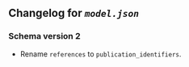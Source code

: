 ## Changelog for *`model.json`*

### Schema version 2

* Rename `references` to `publication_identifiers`.
